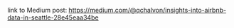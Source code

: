 link to Medium post:
https://medium.com/@qchalvon/insights-into-airbnb-data-in-seattle-28e45eaa34be
